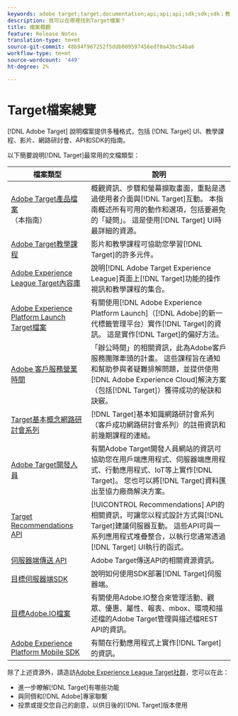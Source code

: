```yaml
---
keywords: adobe target;target;documentation;api;api;api;sdk;sdk;sdk；教學課程；doc;documentation
description: 我可以在哪裡找到Target檔案？
title: 檔案概觀
feature: Release Notes
translation-type: tm+mt
source-git-commit: 48b94f967252f5ddb009597456edf0a43bc54ba6
workflow-type: tm+mt
source-wordcount: '449'
ht-degree: 2%

---
```



# Target檔案總覽

[!DNL Adobe Target] 說明檔案提供多種格式，包括 [!DNL Target] UI、教學課程、影片、網路研討會、API和SDK的指南。

以下簡要說明[!DNL Target]最常用的文檔類型：

| 檔案類型 | 說明 |
| --- | --- |
| [Adobe Target產品檔案](/help/target-home.md)<br>（本指南） | 概觀資訊、步驟和螢幕擷取畫面，重點是透過使用者介面與[!DNL Target]互動。 本指南概述所有可用的動作和選項，包括要避免的「疑問」。 這是使用[!DNL Target] UI時最詳細的資源。 |
| [Adobe Target教學課程](https://experienceleague.adobe.com/docs/target-learn/tutorials/overview.html) | 影片和教學課程可協助您學習[!DNL Target]的許多元件。 |
| [Adobe Experience League Target內容庫](https://guided.adobe.com/#recommended/solutions/target) | 說明[!DNL Adobe Target Experience League]頁面上[!DNL Target]功能的操作視訊和教學課程的集合。 |
| [Adobe Experience Platform Launch Target檔案](/help/c-implementing-target/c-implementing-target-for-client-side-web/how-to-deployatjs/cmp-implementing-target-using-adobe-launch.md) | 有關使用[!DNL Adobe Experience Platform Launch]（[!DNL Adobe]的新一代標籤管理平台）實作[!DNL Target]的資訊。 這是實作[!DNL Target]的偏好方法。 |
| [Adobe 客戶服務營業時間](/help/cmp-resources-and-contact-information.md#concept_58EA30379D3B48C4848BA2A8C464A5B7) | 「辦公時間」的相關資訊，此為Adobe客戶服務團隊牽頭的計畫。 這些課程旨在通知和幫助參與者疑難排解問題，並提供使用[!DNL Adobe Experience Cloud]解決方案（包括[!DNL Target]）獲得成功的秘訣和訣竅。 |
| [Target基本概念網路研討會系列](https://landing.adobe.com/acs/2018/na/adobe-target/registration.html) | [!DNL Target]基本知識網路研討會系列（客戶成功網路研討會系列）的註冊資訊和前幾期課程的連結。 |
| [Adobe Target開發人員](http://developers.adobetarget.com/) | 有關Adobe Target開發人員網站的資訊可協助您在用戶端應用程式、伺服器端應用程式、行動應用程式、IoT等上實作[!DNL Target]。 您也可以將[!DNL Target]資料匯出至協力廠商解決方案。 |
| [Target Recommendations API](https://developers.adobetarget.com/api/recommendations/) | [!UICONTROL Recommendations] API的相關資訊，可讓您以程式設計方式與[!DNL Target]建議伺服器互動。 這些API可與一系列應用程式堆疊整合，以執行您通常透過[!DNL Target] UI執行的函式。 |
| [伺服器端傳送 API](https://developers.adobetarget.com/api/delivery-api/) | Adobe Target傳送API的相關資源資訊。 |
| [目標伺服器端SDK](https://adobetarget-sdks.gitbook.io/docs/) | 說明如何使用SDK部署[!DNL Target]伺服器端。 |
| [目標Adobe.IO檔案](http://developers.adobetarget.com/api/#introduction) | 有關使用Adobe.IO整合來管理活動、觀眾、優惠、屬性、報表、mbox、環境和描述檔的Adobe Target管理與描述檔REST API的資訊。 |
| [Adobe Experience Platform Mobile SDK](https://aep-sdks.gitbook.io/docs/using-mobile-extensions/adobe-target) | 有關在行動應用程式上實作[!DNL Target]的資訊。 |

除了上述資源外，請造訪[Adobe Experience League Target社群](https://experienceleaguecommunities.adobe.com/t5/adobe-target/ct-p/adobe-target-community)，您可以在此：

* 進一步瞭解[!DNL Target]有哪些功能
* 與同儕和[!DNL Adobe]專家聯繫
* 投票或提交您自己的創意，以供日後的[!DNL Target]版本使用